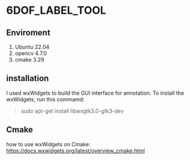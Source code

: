 # 6DOF_LABEL_TOOL



## Enviroment
1.  Ubuntu 22.04 
2.  opencv 4.7.0
3.  cmake 3.29

## installation

I used wxWidgets to build the GUI interface for annotation. To install the wxWidgets, run this commamd:

>sudo apt-get install libwxgtk3.0-gtk3-dev



## Cmake
how to use wxWidgets on Cmake:
https://docs.wxwidgets.org/latest/overview_cmake.html